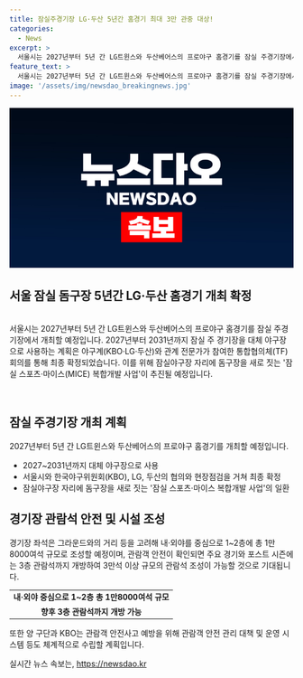 ```yaml
---
title: 잠실주경기장 LG·두산 5년간 홈경기 최대 3만 관중 대상!
categories:
  - News
excerpt: >
  서울시는 2027년부터 5년 간 LG트윈스와 두산베어스의 프로야구 홈경기를 잠실 주경기장에서 개최할 예정이며, 잠실 주 경기장은 1만8000여석 규모의 관람석을 중심으로 1~2층에 조성될 계획이다. 또한, 관람객 안전을 위해 관람객 안전 관리 대책 및 운영 시스템을 체계적으로 수립할 예정이며, 잠실 돔구장 건립도 관람객의 편의와 안전을 고려하여 추진될 것으로 밝혔다.
feature_text: >
  서울시는 2027년부터 5년 간 LG트윈스와 두산베어스의 프로야구 홈경기를 잠실 주경기장에서 개최할 예정이며, 잠실 주 경기장은 1만8000여석 규모의 관람석을 중심으로 1~2층에 조성될 계획이다. 또한, 관람객 안전을 위해 관람객 안전 관리 대책 및 운영 시스템을 체계적으로 수립할 예정이며, 잠실 돔구장 건립도 관람객의 편의와 안전을 고려하여 추진될 것으로 밝혔다.
image: '/assets/img/newsdao_breakingnews.jpg'
---
```


<p><img src="/assets/img/newsdao_breakingnews.jpg" alt="ontimetimes 속보" /></p>

<h2 data-ke-size="size26">서울 잠실 돔구장 5년간 LG·두산 홈경기 개최 확정</h2>

<p><br>서울시는 2027년부터 5년 간 LG트윈스와 두산베어스의 프로야구 홈경기를 잠실 주경기장에서 개최할 예정입니다. 2027년부터 2031년까지 잠실 주 경기장을 대체 야구장으로 사용하는 계획은 야구계(KBO·LG·두산)와 관계 전문가가 참여한 통합협의체(TF) 회의를 통해 최종 확정되었습니다. 이를 위해 잠실야구장 자리에 돔구장을 새로 짓는 '잠실 스포츠·마이스(MICE) 복합개발 사업'이 추진될 예정입니다.</p>

<p data-ke-size="size16">&nbsp;</p>

<h2 data-ke-size="size24">잠실 주경기장 개최 계획</h2>

<p data-ke-size="size16">2027년부터 5년 간 LG트윈스와 두산베어스의 프로야구 홈경기를 개최할 예정입니다.</p>

<ul>
  <li>2027~2031년까지 대체 야구장으로 사용</li>
  <li>서울시와 한국야구위원회(KBO), LG, 두산의 협의와 현장점검을 거쳐 최종 확정</li>
  <li>잠실야구장 자리에 돔구장을 새로 짓는 '잠실 스포츠·마이스 복합개발 사업'의 일환</li>
</ul>

<h2 data-ke-size="size24">경기장 관람석 안전 및 시설 조성</h2>

<p data-ke-size="size16">경기장 좌석은 그라운드와의 거리 등을 고려해 내·외야를 중심으로 1~2층에 총 1만8000여석 규모로 조성할 예정이며, 관람객 안전이 확인되면 주요 경기와 포스트 시즌에는 3층 관람석까지 개방하여 3만석 이상 규모의 관람석 조성이 가능할 것으로 기대됩니다.</p>

<table>
  <tr>
    <td style="text-align: center; height: 17px;"><b>내·외야 중심으로 1~2층 총 1만8000여석 규모</b></td>
  </tr>
  <tr>
    <td style="text-align: center; height: 17px;"><b>향후 3층 관람석까지 개방 가능</b></td>
  </tr>
</table>

<p data-ke-size="size16">또한 양 구단과 KBO는 관람객 안전사고 예방을 위해 관람객 안전 관리 대책 및 운영 시스템 등도 체계적으로 수립할 계획입니다.</p>
실시간 뉴스 속보는, <a href="https://newsdao.kr" rel="dofollow">https://newsdao.kr</a>


